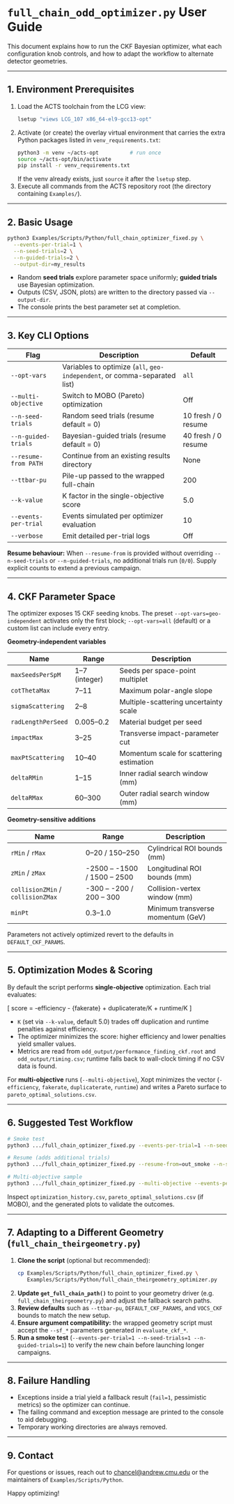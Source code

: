 # `full_chain_odd_optimizer.py` User Guide

This document explains how to run the CKF Bayesian optimizer, what each configuration knob controls, and how to adapt the workflow to alternate detector geometries.

---

## 1. Environment Prerequisites

1. Load the ACTS toolchain from the LCG view:
   ```bash
   lsetup "views LCG_107 x86_64-el9-gcc13-opt"
   ```
2. Activate (or create) the overlay virtual environment that carries the extra Python packages listed in `venv_requirements.txt`:
   ```bash
   python3 -m venv ~/acts-opt          # run once
   source ~/acts-opt/bin/activate
   pip install -r venv_requirements.txt
   ```
   If the venv already exists, just `source` it after the `lsetup` step.
3. Execute all commands from the ACTS repository root (the directory containing `Examples/`).

---

## 2. Basic Usage

```bash
python3 Examples/Scripts/Python/full_chain_optimizer_fixed.py \
  --events-per-trial=1 \
  --n-seed-trials=2 \
  --n-guided-trials=2 \
  --output-dir=my_results
```

- Random **seed trials** explore parameter space uniformly; **guided trials** use Bayesian optimization.
- Outputs (CSV, JSON, plots) are written to the directory passed via `--output-dir`.
- The console prints the best parameter set at completion.

---

## 3. Key CLI Options

| Flag | Description | Default |
| ---- | ----------- | ------- |
| `--opt-vars` | Variables to optimize (`all`, `geo-independent`, or comma-separated list) | `all` |
| `--multi-objective` | Switch to MOBO (Pareto) optimization | Off |
| `--n-seed-trials` | Random seed trials (resume default = 0) | 10 fresh / 0 resume |
| `--n-guided-trials` | Bayesian-guided trials (resume default = 0) | 40 fresh / 0 resume |
| `--resume-from PATH` | Continue from an existing results directory | None |
| `--ttbar-pu` | Pile-up passed to the wrapped full-chain | 200 |
| `--k-value` | K factor in the single-objective score | 5.0 |
| `--events-per-trial` | Events simulated per optimizer evaluation | 10 |
| `--verbose` | Emit detailed per-trial logs | Off |

**Resume behaviour:** When `--resume-from` is provided without overriding `--n-seed-trials` or `--n-guided-trials`, no additional trials run (`0/0`). Supply explicit counts to extend a previous campaign.

---

## 4. CKF Parameter Space

The optimizer exposes 15 CKF seeding knobs. The preset `--opt-vars=geo-independent` activates only the first block; `--opt-vars=all` (default) or a custom list can include every entry.

**Geometry-independent variables**

| Name | Range | Description |
| ---- | ----- | ----------- |
| `maxSeedsPerSpM` | 1–7 (integer) | Seeds per space-point multiplet |
| `cotThetaMax` | 7–11 | Maximum polar-angle slope |
| `sigmaScattering` | 2–8 | Multiple-scattering uncertainty scale |
| `radLengthPerSeed` | 0.005–0.2 | Material budget per seed |
| `impactMax` | 3–25 | Transverse impact-parameter cut |
| `maxPtScattering` | 10–40 | Momentum scale for scattering estimation |
| `deltaRMin` | 1–15 | Inner radial search window (mm) |
| `deltaRMax` | 60–300 | Outer radial search window (mm) |

**Geometry-sensitive additions**

| Name | Range | Description |
| ---- | ----- | ----------- |
| `rMin` / `rMax` | 0–20 / 150–250 | Cylindrical ROI bounds (mm) |
| `zMin` / `zMax` | -2500 – -1500 / 1500 – 2500 | Longitudinal ROI bounds (mm) |
| `collisionZMin` / `collisionZMax` | -300 – -200 / 200 – 300 | Collision-vertex window (mm) |
| `minPt` | 0.3–1.0 | Minimum transverse momentum (GeV) |

Parameters not actively optimized revert to the defaults in `DEFAULT_CKF_PARAMS`.

---

## 5. Optimization Modes & Scoring

By default the script performs **single-objective** optimization. Each trial evaluates:

\[
score = -efficiency - \{fakerate} + duplicaterate/K + runtime/K
\]

- `K` (set via `--k-value`, default 5.0) trades off duplication and runtime penalties against efficiency.  
- The optimizer minimizes the score: higher efficiency and lower penalties yield smaller values.  
- Metrics are read from `odd_output/performance_finding_ckf.root` and `odd_output/timing.csv`; runtime falls back to wall-clock timing if no CSV data is found.

For **multi-objective** runs (`--multi-objective`), Xopt minimizes the vector (`-efficiency`, `fakerate`, `duplicaterate`, `runtime`) and writes a Pareto surface to `pareto_optimal_solutions.csv`.

---

## 6. Suggested Test Workflow

```bash
# Smoke test
python3 .../full_chain_optimizer_fixed.py --events-per-trial=1 --n-seed-trials=1 --n-guided-trials=1 --output-dir=out_smoke

# Resume (adds additional trials)
python3 .../full_chain_optimizer_fixed.py --resume-from=out_smoke --n-seed-trials=1 --n-guided-trials=1

# Multi-objective sample
python3 .../full_chain_optimizer_fixed.py --multi-objective --events-per-trial=1 --n-seed-trials=1 --n-guided-trials=1 --output-dir=out_multi
```

Inspect `optimization_history.csv`, `pareto_optimal_solutions.csv` (if MOBO), and the generated plots to validate the outcomes.

---

## 7. Adapting to a Different Geometry (`full_chain_theirgeometry.py`)

1. **Clone the script** (optional but recommended):
   ```bash
   cp Examples/Scripts/Python/full_chain_optimizer_fixed.py \
      Examples/Scripts/Python/full_chain_theirgeometry_optimizer.py
   ```
2. **Update `get_full_chain_path()`** to point to your geometry driver (e.g. `full_chain_theirgeometry.py`) and adjust the fallback search paths.
3. **Review defaults** such as `--ttbar-pu`, `DEFAULT_CKF_PARAMS`, and `VOCS_CKF` bounds to match the new setup.
4. **Ensure argument compatibility:** the wrapped geometry script must accept the `--sf_*` parameters generated in `evaluate_ckf_*`.
5. **Run a smoke test** (`--events-per-trial=1 --n-seed-trials=1 --n-guided-trials=1`) to verify the new chain before launching longer campaigns.

---

## 8. Failure Handling

- Exceptions inside a trial yield a fallback result (`fail=1`, pessimistic metrics) so the optimizer can continue.
- The failing command and exception message are printed to the console to aid debugging.
- Temporary working directories are always removed.

---

## 9. Contact

For questions or issues, reach out to chancel@andrew.cmu.edu or the maintainers of `Examples/Scripts/Python`.

Happy optimizing!
